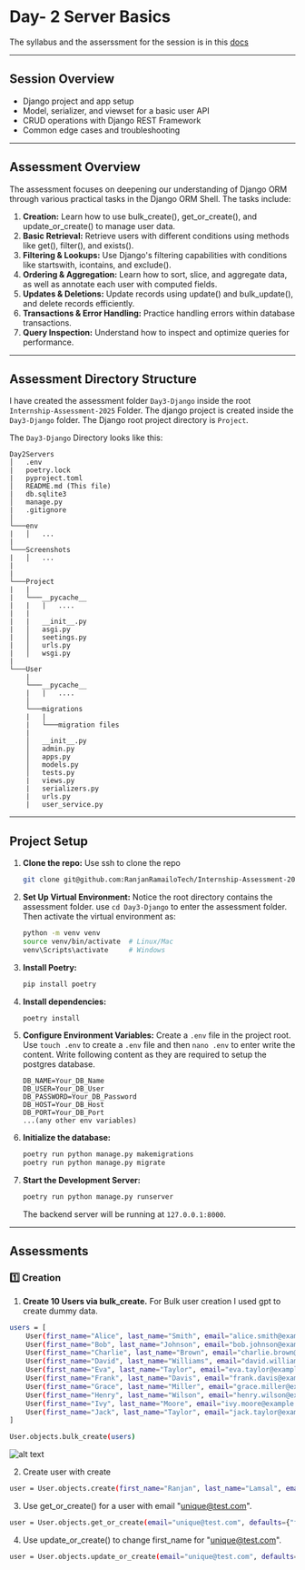 # Day- 2 Server Basics

The syllabus and the asserssment for the session is in this [docs](https://docs.google.com/document/d/1hAE8tr56tLtnMrA4ttCCNuSPG5nQQA_6Gr0vt2Fk_6w/edit?tab=t.0)

---

## Session Overview

- Django project and app setup
- Model, serializer, and viewset for a basic user API
- CRUD operations with Django REST Framework
- Common edge cases and troubleshooting

---

## Assessment Overview

The assessment focuses on deepening our understanding of Django ORM through various practical tasks in the Django ORM Shell. The tasks include:

1. **Creation:** Learn how to use bulk_create(), get_or_create(), and update_or_create() to manage user data.
2. **Basic Retrieval:** Retrieve users with different conditions using methods like get(), filter(), and exists().
3. **Filtering & Lookups:** Use Django's filtering capabilities with conditions like startswith, icontains, and exclude().
4. **Ordering & Aggregation:** Learn how to sort, slice, and aggregate data, as well as annotate each user with computed fields.
5. **Updates & Deletions:** Update records using update() and bulk_update(), and delete records efficiently.
6. **Transactions & Error Handling:** Practice handling errors within database transactions.
7. **Query Inspection:** Understand how to inspect and optimize queries for performance.

---

## Assessment Directory Structure

I have created the assessment folder `Day3-Django` inside the root `Internship-Assessment-2025` Folder. The django project is created inside the `Day3-Django` folder. The Django root project directory is `Project`.

The `Day3-Django` Directory looks like this:

```
Day2Servers
│   .env
|   poetry.lock
|   pyproject.toml
│   README.md (This file)
|   db.sqlite3
│   manage.py
|   .gitignore
│
└───env
|   │   ...
|
└───Screenshots
|   │   ...
|
|
└───Project
|   |
|   └───__pycache__
|   |   |   ....
|   |
|   |   __init__.py
|   │   asgi.py
|   │   seetings.py
|   │   urls.py
|   │   wsgi.py
|
└───User
    |
    └───__pycache__
    |   |   ....
    │
    └───migrations
    |   |
    |   └───migration files
    |
    │   __init__.py
    │   admin.py
    │   apps.py
    │   models.py
    │   tests.py
    |   views.py
    |   serializers.py
    |   urls.py
    |   user_service.py
```

---

## Project Setup

1. **Clone the repo:** Use ssh to clone the repo

   ```bash
   git clone git@github.com:RanjanRamailoTech/Internship-Assessment-2025.git
   ```

2. **Set Up Virtual Environment:** Notice the root directory contains the assessment folder.
   use `cd Day3-Django` to enter the assessment folder. Then activate the virtual environment as:

   ```bash
   python -m venv venv
   source venv/bin/activate  # Linux/Mac
   venv\Scripts\activate     # Windows
   ```

3. **Install Poetry:**

   ```bash
   pip install poetry
   ```

4. **Install dependencies:**

   ```bash
   poetry install
   ```

5. **Configure Environment Variables:**
   Create a `.env` file in the project root. Use `touch .env` to create a `.env` file and then `nano .env` to enter write the content. Write following content as they are required to setup the postgres database.

   ```
   DB_NAME=Your_DB_Name
   DB_USER=Your_DB_User
   DB_PASSWORD=Your_DB_Password
   DB_HOST=Your_DB_Host
   DB_PORT=Your_DB_Port
   ...(any other env variables)
   ```

6. **Initialize the database:**

   ```bash
   poetry run python manage.py makemigrations
   poetry run python manage.py migrate
   ```

7. **Start the Development Server:**

   ```bash
   poetry run python manage.py runserver
   ```

   The backend server will be running at `127.0.0.1:8000`.

---

## Assessments

### 1️⃣ Creation

1. **Create 10 Users via bulk_create.**
   For Bulk user creation I used gpt to create dummy data.

```bash
users = [
    User(first_name="Alice", last_name="Smith", email="alice.smith@example.com"),
    User(first_name="Bob", last_name="Johnson", email="bob.johnson@example.com"),
    User(first_name="Charlie", last_name="Brown", email="charlie.brown@example.com"),
    User(first_name="David", last_name="Williams", email="david.williams@example.com"),
    User(first_name="Eva", last_name="Taylor", email="eva.taylor@example.com"),
    User(first_name="Frank", last_name="Davis", email="frank.davis@example.com"),
    User(first_name="Grace", last_name="Miller", email="grace.miller@example.com"),
    User(first_name="Henry", last_name="Wilson", email="henry.wilson@example.com"),
    User(first_name="Ivy", last_name="Moore", email="ivy.moore@example.com"),
    User(first_name="Jack", last_name="Taylor", email="jack.taylor@example.com")
]

User.objects.bulk_create(users)

```

![alt text]("")

2. Create user with create

```bash
user = User.objects.create(first_name="Ranjan", last_name="Lamsal", email="Ranjan@ramailo.tech")
```

3. Use get_or_create() for a user with email "unique@test.com".

```bash
user = User.objects.get_or_create(email="unique@test.com", defaults={"first_name": "Unique", "last_name": "User"})

```

4. Use update_or_create() to change first_name for "unique@test.com".

```bash
user = User.objects.update_or_create(email="unique@test.com", defaults={"first_name": "UpdatedUnique", "last_name": "User"})

```
